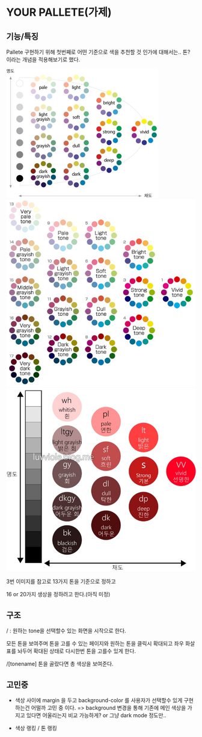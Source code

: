 # YOUR PALLETE(가제)

## 기능/특징

Pallete 구현하기 위해 첫번째로 어떤 기준으로 색을 추천할 것 인가에 대해서는.. 톤? 이라는 개념을 적용해보기로 했다.

![image1](./tone.jpg)
![image2](./tone2.jpg)
![image2](./tone3.jpg)

3번 이미지를 참고로 13가지 톤을 기준으로 정하고

16 or 20가지 생상을 정하려고 한다.(아직 미정)

## 구조

/ : 원하는 tone을 선택할수 있는 화면을 시작으로 한다.

모든 톤을 보여주며 톤을 고를 수 있는 페이지와
원하는 톤을 클릭시 확대되고 좌우 화살표를 놔두어 확대된 상태로 다시한번 톤을 고를수 있게 한다.

/[tonename]
톤을 골랐다면 총 색상을 보여준다.

## 고민중

- 색상 사이에 margin 을 두고 background-color 를 사용자가 선택할수 있게 구현하는건 어떨까 고민 중 이다. => background 변경을 통해 기존에 메인 색상을 가지고 있다면 어울리는지 비교 가능하게?
  or 그냥 dark mode 정도만..

- 색상 랭킹 / 톤 랭킹
